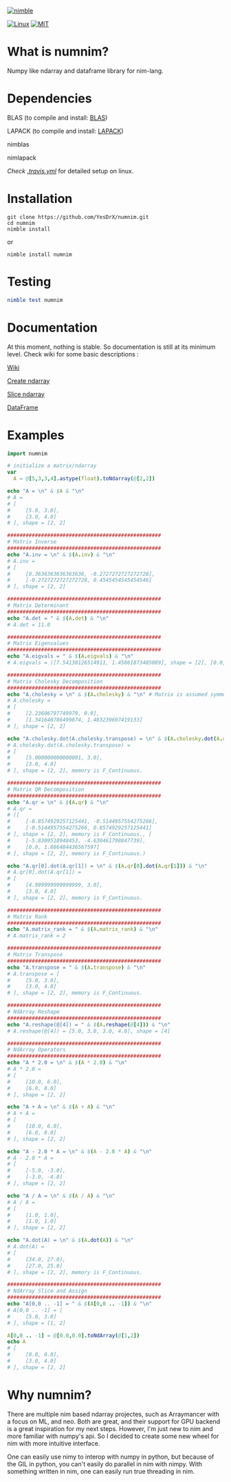 [![nimble](https://raw.githubusercontent.com/yglukhov/nimble-tag/master/nimble.png)](https://github.com/yglukhov/nimble-tag)

[![Linux](https://img.shields.io/travis/YesDrX/numnim/master.svg?label=Linux%20Install%20and%20Test)](https://travis-ci.org/YesDrX/numnim)
[![MIT](https://img.shields.io/badge/License-MIT-blue.svg)](https://opensource.org/licenses/MIT)

# What is numnim?

Numpy like ndarray and dataframe library for nim-lang.

# Dependencies

BLAS (to compile and install: [BLAS](https://github.com/xianyi/OpenBLAS))

LAPACK (to compile and install: [LAPACK](http://www.netlib.org/lapack/))

nimblas

nimlapack

*Check [.travis.yml](https://github.com/YesDrX/numnim/blob/master/.travis.yml)* for detailed setup on linux.


# Installation
```
git clone https://github.com/YesDrX/numnim.git
cd numnim
nimble install
```
or
```
nimble install numnim
```

# Testing
```nim
nimble test numnim
```

# Documentation

At this moment, nothing is stable. So documentation is still at its minimum level. Check wiki for some basic descriptions : 

[Wiki](https://github.com/YesDrX/numnim/wiki)

[Create ndarray](https://github.com/YesDrX/numnim/wiki/1.-Construct-NdArray)

[Slice ndarray](https://github.com/YesDrX/numnim/wiki/2.-Slice-NdArray)

[DataFrame](https://github.com/YesDrX/numnim/wiki/3.-DataFrame)


# Examples

```nim
import numnim

# initialize a matrix/ndarray
var
  A = @[5,3,3,4].astype(float).toNdarray(@[2,2])

echo "A = \n" & $A & "\n"
# A = 
# [
#     [5.0, 3.0],
#     [3.0, 4.0]
# ], shape = [2, 2]

##################################################
# Matrix Inverse
##################################################
echo "A.inv = \n" & $(A.inv) & "\n"
# A.inv = 
# [
#     [0.3636363636363636, -0.2727272727272728],
#     [-0.2727272727272728, 0.4545454545454546]
# ], shape = [2, 2]

##################################################
# Matrix Determinant
##################################################
echo "A.det = " & $(A.det) & "\n"
# A.det = 11.0

##################################################
# Matrix Eigenvalues
##################################################
echo "A.eigvals = " & $(A.eigvals) & "\n"
# A.eigvals = ([7.54138126514911, 1.45861873485089], shape = [2], [0.0, 0.0], shape = [2])

##################################################
# Matrix Cholesky Decomposition
##################################################
echo "A.cholesky = \n" & $(A.cholesky) & "\n" # Matrix is assumed symmetric and positive definite.
# A.cholesky = 
# [
#     [2.23606797749979, 0.0],
#     [1.341640786499874, 1.483239697419133]
# ], shape = [2, 2]

echo "A.cholesky.dot(A.cholesky.transpose) = \n" & $(A.cholesky.dot(A.cholesky.transpose)) & "\n"
# A.cholesky.dot(A.cholesky.transpose) = 
# [
#     [5.000000000000001, 3.0],
#     [3.0, 4.0]
# ], shape = [2, 2], memory is F_Continuous.

##################################################
# Matrix QR Decomposition
##################################################
echo "A.qr = \n" & $(A.qr) & "\n"
# A.qr = 
# ([
#     [-0.8574929257125441, -0.5144957554275266],
#     [-0.5144957554275266, 0.8574929257125441]
# ], shape = [2, 2], memory is F_Continuous., [
#     [-5.8309518948453, -4.630461798847739],
#     [0.0, 1.886484436567597]
# ], shape = [2, 2], memory is F_Continuous.)

echo "A.qr[0].dot(A.qr[1]) = \n" & $(A.qr[0].dot(A.qr[1])) & "\n"
# A.qr[0].dot(A.qr[1]) = 
# [
#     [4.999999999999999, 3.0],
#     [3.0, 4.0]
# ], shape = [2, 2], memory is F_Continuous.

##################################################
# Matrix Rank
##################################################
echo "A.matrix_rank = " & $(A.matrix_rank) & "\n"
# A.matrix_rank = 2

##################################################
# Matrix Transpose
##################################################
echo "A.transpose = " & $(A.transpose) & "\n"
# A.transpose = [
#     [5.0, 3.0],
#     [3.0, 4.0]
# ], shape = [2, 2], memory is F_Continuous.

##################################################
# NdArray Reshape
##################################################
echo "A.reshape(@[4]) = " & $(A.reshape(@[4])) & "\n"
# A.reshape(@[4]) = [5.0, 3.0, 3.0, 4.0], shape = [4]

##################################################
# NdArray Operators
##################################################
echo "A * 2.0 = \n" & $(A * 2.0) & "\n"
# A * 2.0 = 
# [
#     [10.0, 6.0],
#     [6.0, 8.0]
# ], shape = [2, 2]

echo "A + A = \n" & $(A + A) & "\n"
# A + A = 
# [
#     [10.0, 6.0],
#     [6.0, 8.0]
# ], shape = [2, 2]

echo "A - 2.0 * A = \n" & $(A - 2.0 * A) & "\n"
# A - 2.0 * A = 
# [
#     [-5.0, -3.0],
#     [-3.0, -4.0]
# ], shape = [2, 2]

echo "A / A = \n" & $(A / A) & "\n"
# A / A = 
# [
#     [1.0, 1.0],
#     [1.0, 1.0]
# ], shape = [2, 2]

echo "A.dot(A) = \n" & $(A.dot(A)) & "\n"
# A.dot(A) = 
# [
#     [34.0, 27.0],
#     [27.0, 25.0]
# ], shape = [2, 2], memory is F_Continuous.

##################################################
# NdArray Slice and Assign
##################################################
echo "A[0,0 .. -1] = " & $(A[0,0 .. -1]) & "\n"
# A[0,0 .. -1] = [
#     [5.0, 3.0]
# ], shape = [1, 2]

A[0,0 .. -1] = @[0.0,0.0].toNdArray(@[1,2])
echo A
# [
#     [0.0, 0.0],
#     [3.0, 4.0]
# ], shape = [2, 2]
```

# Why numnim?
There are multiple nim based ndarray projectes, such as Arraymancer with a focus on ML, and neo. Both are great, and their support for GPU backend is a great inspiration for my next steps. However, I'm just new to nim and more familiar with numpy's api. So I decided to create some new wheel for nim with more intuitive interface.

One can easily use nimy to interop with numpy in python, but because of the GIL in python, you can't easily do parallel in nim with nimpy. With something written in nim, one can easily run true threading in nim.
